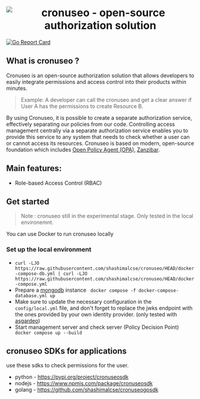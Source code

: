 <h1 align="center"><img src="https://user-images.githubusercontent.com/43197743/233458042-c0b08684-87fa-471b-8f13-5b23d84ecd0a.png" alt="cronuseo - open-source authorization solution"></h1>

<p align="left">
    <a href="https://goreportcard.com/report/github.com/shashimalcse/cronuseo"><img src="https://goreportcard.com/badge/github.com/shashimalcse/cronuseo" alt="Go Report Card"></a>
</p>

## What is cronuseo ?

Cronuseo is an open-source authorization solution that allows developers to easily integrate permissions and access control into their products within minutes.

> Example: A developer can call the cronuseo and get a clear answer if User A has the permissions to create Resource B.

By using Cronuseo, it is possible to create a separate authorization service, effectively separating our policies from our code. Controlling access management centrally via a separate authorization service enables you to provide this service to any system that needs to check whether a user can or cannot access its resources. Cronuseo is based on modern, open-source foundation which includes [Open Policy Agent (OPA)](https://www.openpolicyagent.org/), [Zanzibar](https://research.google/pubs/pub48190/).

## Main features:

* Role-based Access Control (RBAC)

## Get started

> Note : cronuseo still in the experimental stage. Only tested in the local environemnt.

You can use Docker to run cronuseo locally
### Set up the local environment

* ``` curl -LJO https://raw.githubusercontent.com/shashimalcse/cronuseo/HEAD/docker-compose-db.yml | curl -LJO https://raw.githubusercontent.com/shashimalcse/cronuseo/HEAD/docker-compose.yml ```
* Prepare a [mongodb](https://hub.docker.com/_/mongo) instance ``` docker compose -f docker-compose-database.yml up```
* Make sure to update the necessary configuration in the `config/local.yml` file, and don't forget to replace the jwks endpoint with the ones provided by your own identity provider. (only tested with [asgardeo](https://wso2.com/asgardeo/))
* Start management server and check server (Policy Decision Point) ``` docker compose up --build```

## cronuseo SDKs for applications
use these sdks to check permissions for the user.
* python - https://pypi.org/project/cronuseosdk
* nodejs - https://www.npmjs.com/package/cronuseosdk
* golang - https://github.com/shashimalcse/cronuseogosdk

